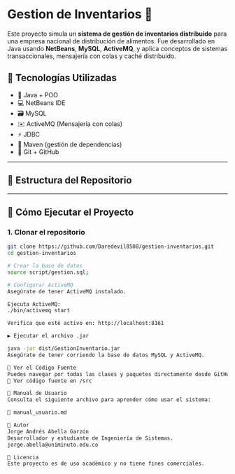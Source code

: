 # Gestion de Inventarios 🧾

Este proyecto simula un **sistema de gestión de inventarios distribuido** para una empresa nacional de distribución de alimentos. Fue desarrollado en Java usando **NetBeans**, **MySQL**, **ActiveMQ**, y aplica conceptos de sistemas transaccionales, mensajería con colas y caché distribuido.

## 🧪 Tecnologías Utilizadas

- 🧠 Java + POO
- 💻 NetBeans IDE
- 🗃️ MySQL
- ✉️ ActiveMQ (Mensajería con colas)
- ⚡ JDBC
- 🧩 Maven (gestión de dependencias)
- 🧰 Git + GitHub

---

## 📁 Estructura del Repositorio

---

## 🚀 Cómo Ejecutar el Proyecto

### 1. Clonar el repositorio

```bash
git clone https://github.com/Daredevil8508/gestion-inventarios.git
cd gestion-inventarios

# Crear la base de datos
source script/gestion.sql;

# Configurar ActiveMQ
Asegúrate de tener ActiveMQ instalado.

Ejecuta ActiveMQ:
./bin/activemq start

Verifica que esté activo en: http://localhost:8161

▶️ Ejecutar el archivo .jar

java -jar dist/GestionInventario.jar
Asegúrate de tener corriendo la base de datos MySQL y ActiveMQ.

🔎 Ver el Código Fuente
Puedes navegar por todas las clases y paquetes directamente desde GitHub:
🔗 Ver código fuente en /src

📄 Manual de Usuario
Consulta el siguiente archivo para aprender cómo usar el sistema:

📘 manual_usuario.md

📌 Autor
Jorge Andrés Abella Garzón
Desarrollador y estudiante de Ingeniería de Sistemas.
jorge.abella@uniminuto.edu.co 

📃 Licencia
Este proyecto es de uso académico y no tiene fines comerciales.

